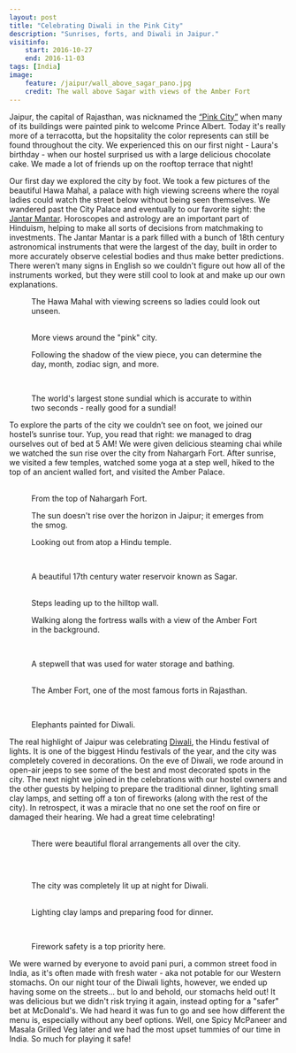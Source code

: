 ```yaml
---
layout: post
title: "Celebrating Diwali in the Pink City"
description: "Sunrises, forts, and Diwali in Jaipur."
visitinfo:
    start: 2016-10-27
    end: 2016-11-03
tags: [India]
image:
    feature: /jaipur/wall_above_sagar_pano.jpg
    credit: The wall above Sagar with views of the Amber Fort
---
```


Jaipur, the capital of Rajasthan, was nicknamed the [“Pink City”](http://www.jaipur-travel-guide.com/Jaipur-guide/jaipur-pink-city-reason-why.html) when many of its buildings were painted pink to welcome Prince Albert. Today it's really more of a terracotta, but the hopsitality the color represents can still be found throughout the city. We experienced this on our first night - Laura's birthday - when our hostel surprised us with a large delicious chocolate cake. We made a lot of friends up on the rooftop terrace that night!

Our first day we explored the city by foot. We took a few pictures of the beautiful Hawa Mahal, a palace with high viewing screens where the royal ladies could watch the street below without being seen themselves. We wandered past the City Palace and eventually to our favorite sight: the [Jantar Mantar](https://en.wikipedia.org/wiki/Jantar_Mantar,_Jaipur). Horoscopes and astrology are an important part of Hinduism, helping to make all sorts of decisions from matchmaking to investments. The Jantar Mantar is a park filled with a bunch of 18th century astronomical instruments that were the largest of the day, built in order to more accurately observe celestial bodies and thus make better predictions. There weren’t many signs in English so we couldn't figure out how all of the instruments worked, but they were still cool to look at and make up our own explanations.

<figure>
    <a href="/images/jaipur/hawa_mahal.jpg"><img src="/images/jaipur/hawa_mahal.jpg" alt=""></a>
    <figcaption>The Hawa Mahal with viewing screens so ladies could look out unseen.</figcaption>
</figure>

<figure class="half">
    <a href="/images/jaipur/gate.jpg"><img src="/images/jaipur/gate.jpg" alt=""></a>
    <a href="/images/jaipur/hawa_mahal_selfie.jpg"><img src="/images/jaipur/hawa_mahal_selfie.jpg" alt=""></a>
    <figcaption>More views around the "pink" city.</figcaption>
</figure>

<figure>
    <a href="/images/jaipur/jantar_mantar4.jpg"><img src="/images/jaipur/jantar_mantar4.jpg" alt=""></a>
    <figcaption>Following the shadow of the view piece, you can determine the day, month, zodiac sign, and more.</figcaption>
</figure>

<figure class="half">
    <a href="/images/jaipur/jantar_mantar2.jpg"><img src="/images/jaipur/jantar_mantar2.jpg" alt=""></a>
    <a href="/images/jaipur/jantar_mantar5.jpg"><img src="/images/jaipur/jantar_mantar5.jpg" alt=""></a>
</figure>

<figure>
    <a href="/images/jaipur/jantar_mantar3.jpg"><img src="/images/jaipur/jantar_mantar3.jpg" alt=""></a>
    <figcaption>The world's largest stone sundial which is accurate to within two seconds - really good for a sundial!</figcaption>
</figure>

To explore the parts of the city we couldn’t see on foot, we joined our hostel’s sunrise tour. Yup, you read that right: we managed to drag ourselves out of bed at 5 AM! We were given delicious steaming chai while we watched the sun rise over the city from Nahargarh Fort. After sunrise, we visited a few temples, watched some yoga at a step well, hiked to the top of an ancient walled fort, and visited the Amber Palace.

<figure class="half">
    <a href="/images/jaipur/laura_jaipur_sunrise.jpg"><img src="/images/jaipur/laura_jaipur_sunrise.jpg" alt=""></a>
    <a href="/images/jaipur/vesper_jaipur_sunrise.jpg"><img src="/images/jaipur/vesper_jaipur_sunrise.jpg" alt=""></a>
    <figcaption>From the top of Nahargarh Fort.</figcaption>
</figure>

<figure>
    <a href="/images/jaipur/jaipur_sunrise2.jpg"><img src="/images/jaipur/jaipur_sunrise2.jpg" alt=""></a>
    <figcaption>The sun doesn't rise over the horizon in Jaipur; it emerges from the smog.</figcaption>
</figure>

<figure>
    <a href="/images/jaipur/view_from_top_of_hindu_temple_pano.jpg"><img src="/images/jaipur/view_from_top_of_hindu_temple_pano.jpg" alt=""></a>
    <figcaption>Looking out from atop a Hindu temple.</figcaption>
</figure>

<figure class="half">
    <a href="/images/jaipur/sunrise_temple.jpg"><img src="/images/jaipur/sunrise_temple.jpg" alt=""></a>
    <a href="/images/jaipur/sagar_above.jpg"><img src="/images/jaipur/sagar_above.jpg" alt=""></a>
</figure>

<figure>
    <a href="/images/jaipur/sagar_pano.jpg"><img src="/images/jaipur/sagar_pano.jpg" alt=""></a>
    <figcaption>A beautiful 17th century water reservoir known as Sagar.</figcaption>
</figure>

<figure class="half">
    <a href="/images/jaipur/sagar3.jpg"><img src="/images/jaipur/sagar3.jpg" alt=""></a>
    <a href="/images/jaipur/sagar_stairs.jpg"><img src="/images/jaipur/sagar_stairs.jpg" alt=""></a>
    <figcaption>Steps leading up to the hilltop wall.</figcaption>
</figure>

<figure>
    <a href="/images/jaipur/amber_fort_from_sagar.jpg"><img src="/images/jaipur/amber_fort_from_sagar.jpg" alt=""></a>
    <figcaption>Walking along the fortress walls with a view of the Amber Fort in the background.</figcaption>
</figure>

<figure class="half">
    <a href="/images/jaipur/stepwell1.jpg"><img src="/images/jaipur/stepwell1.jpg" alt=""></a>
    <a href="/images/jaipur/stepwell2.jpg"><img src="/images/jaipur/stepwell2.jpg" alt=""></a>
</figure>

<figure>
    <a href="/images/jaipur/stepwell_pano.jpg"><img src="/images/jaipur/stepwell_pano.jpg" alt=""></a>
    <figcaption>A stepwell that was used for water storage and bathing.</figcaption>
</figure>

<figure class="half">
    <a href="/images/jaipur/amber_fort.jpg"><img src="/images/jaipur/amber_fort.jpg" alt=""></a>
    <a href="/images/jaipur/amber_fort_walls.jpg"><img src="/images/jaipur/amber_fort_walls.jpg" alt=""></a>
    <figcaption>The Amber Fort, one of the most famous forts in Rajasthan.</figcaption>
</figure>

<figure>
    <a href="/images/jaipur/laura_with_elephant.jpg"><img src="/images/jaipur/laura_with_elephant.jpg" alt=""></a>
</figure>

<figure class="half">
    <a href="/images/jaipur/riding_an_elephant.jpg"><img src="/images/jaipur/riding_an_elephant.jpg" alt=""></a>
    <a href="/images/jaipur/laura_with_elephant2.jpg"><img src="/images/jaipur/laura_with_elephant2.jpg" alt=""></a>
    <figcaption>Elephants painted for Diwali.</figcaption>
</figure>

The real highlight of Jaipur was celebrating [Diwali](https://en.wikipedia.org/wiki/Diwali), the Hindu festival of lights. It is one of the biggest Hindu festivals of the year, and the city was completely covered in decorations. On the eve of Diwali, we rode around in open-air jeeps to see some of the best and most decorated spots in the city. The next night we joined in the celebrations with our hostel owners and the other guests by helping to prepare the traditional dinner, lighting small clay lamps, and setting off a ton of fireworks (along with the rest of the city). In retrospect, it was a miracle that no one set the roof on fire or damaged their hearing. We had a great time celebrating!

<figure class="half">
    <a href="/images/jaipur/peacock.jpg"><img src="/images/jaipur/peacock.jpg" alt=""></a>
    <a href="/images/jaipur/peacock2.jpg"><img src="/images/jaipur/peacock2.jpg" alt=""></a>
    <figcaption>There were beautiful floral arrangements all over the city.</figcaption>
</figure>

<figure>
    <a href="/images/jaipur/diwali_decorations3.jpg"><img src="/images/jaipur/diwali_decorations3.jpg" alt=""></a>
</figure>

<figure class="half">
    <a href="/images/jaipur/gate_at_night.jpg"><img src="/images/jaipur/gate_at_night.jpg" alt=""></a>
    <a href="/images/jaipur/diwali_decorations_selfie.jpg"><img src="/images/jaipur/diwali_decorations_selfie.jpg" alt=""></a>
</figure>

<figure>
    <a href="/images/jaipur/diwali_decorations.jpg"><img src="/images/jaipur/diwali_decorations.jpg" alt=""></a>
    <figcaption>The city was completely lit up at night for Diwali.</figcaption>
</figure>

<figure class="half">
    <a href="/images/jaipur/lighting_clay_lamps.jpg"><img src="/images/jaipur/lighting_clay_lamps.jpg" alt=""></a>
    <a href="/images/jaipur/making_diwali_dinner.jpg"><img src="/images/jaipur/making_diwali_dinner.jpg" alt=""></a>
    <a href="/images/jaipur/making_diwali_dinner2.jpg"><img src="/images/jaipur/making_diwali_dinner2.jpg" alt=""></a>
    <a href="/images/jaipur/diwali_dinner.jpg"><img src="/images/jaipur/diwali_dinner.jpg" alt=""></a>
    <figcaption>Lighting clay lamps and preparing food for dinner.</figcaption>
</figure>

<figure>
    <a href="/images/jaipur/diwali_fireworks2.jpg"><img src="/images/jaipur/diwali_fireworks2.jpg" alt=""></a>
</figure>

<figure class="half">
    <a href="/images/jaipur/laura_lighting_a_bottle_rocket.jpg"><img src="/images/jaipur/laura_lighting_a_bottle_rocket.jpg" alt=""></a>
    <a href="/images/jaipur/diwali_fireworks.jpg"><img src="/images/jaipur/diwali_fireworks.jpg" alt=""></a>
    <figcaption>Firework safety is a top priority here.</figcaption>
</figure>

We were warned by everyone to avoid pani puri, a common street food in India, as it's often made with fresh water - aka not potable for our Western stomachs. On our night tour of the Diwali lights, however, we ended up having some on the streets... but lo and behold, our stomachs held out! It was delicious but we didn't risk trying it again, instead opting for a "safer" bet at McDonald's. We had heard it was fun to go and see how different the menu is, especially without any beef options. Well, one Spicy McPaneer and Masala Grilled Veg later and we had the most upset tummies of our time in India. So much for playing it safe!

<figure class="half">
    <a href="/images/jaipur/pani_puri.jpg"><img src="/images/jaipur/pani_puri.jpg" alt=""></a>
    <a href="/images/jaipur/mcdonalds.jpg"><img src="/images/jaipur/mcdonalds.jpg" alt=""></a>
</figure>
